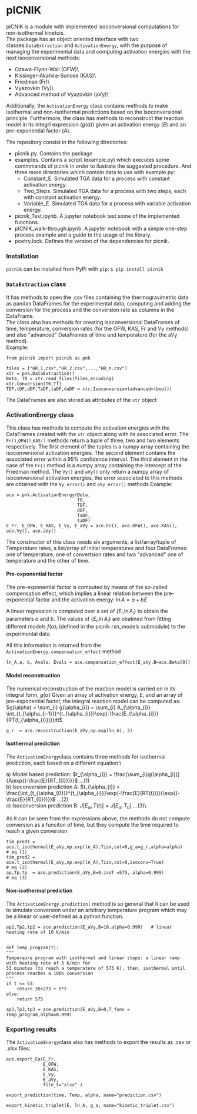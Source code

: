 # pICNIK 

pICNIK is a module with implemented isoconversional computations for non-isothermal kinetcis.\
The package has an object oriented interface with two classes:`DataExtraction` and `ActivationEnergy`, with the purpose of managing the experimental data and computing activation energies  with the next isoconversional methods: 

- Ozawa-Flynn-Wall (OFW)\
- Kissinger-Akahira-Sunose (KAS)\ 
- Friedman (Fr)\
- Vyazovkin (Vy)\
- Advanced method of Vyazovkin (aVy)\

Additionally, the `ActivationEnergy` class contains methods to make isothermal and non-isothermal predictions based on the isoconversional principle. Furthermore, the class has methods to reconstruct the reaction model in its integrl expression ($g(\alpha)$) given an activation energy ($E$) and an pre-exponential factor ($A$).

The repository consist in the following directories:
- picnik.py. Contains the package
- examples. Contains a script (example.py) which executes some commmands of picnik in order to ilustrate the suggested procedure. And three more directories which contain data to use with example.py:
    - Constant_E. Simulated TGA data for a process with constant activation energy.
    - Two_Steps. Simulated TGA data for a process with two steps, each with constant activation energy.
    - Variable_E. Simulated TGA data for a process with variable activation energy.
- picnik_Test.ipynb. A jupyter notebook test some of the implemented functions.
- pICNIK_walk-through.ipynb. A jupyter notebook with a simple one-step process example and a guide to the usage of the library.
- poetry.lock. Defines the version of the dependencies for picnik.

### Installation

`picnik` can be installed from PyPi with `pip`:
`$ pip install picnik`


### `DataExtraction` class

It has methods to open the .csv files containing the thermogravimetric data as pandas DataFrames for the experimental data, computing and adding the conversion for the process and the conversion rate as columns in the DataFrame.\
The class also has methods for creating isoconversional DataFrames of time, temperature, conversion rates (for the OFW, KAS, Fr and Vy methods) and also "advanced" DataFrames of time and temperature (for the aVy method).\
Example:

    from picnik import picnik as pnk
 
    files = ["HR_1.csv","HR_2.csv",...,"HR_n.csv"]
    xtr = pnk.DataExtraction()
    Beta, T0 = xtr.read_files(files,encoding)
    xtr.Conversion(T0,Tf)
    TDF,tDF,dDF,TaDF,taDF,daDF = xtr.Isoconversion(advanced=(bool))
    
    
The DataFrames are also stored as attributes of the `xtr` object 


### ActivationEnergy class

This class has methods to compute the activation energies with the DataFrames created with the `xtr` object along with its associated error. The `Fr()`,`OFW()`,`KAS()` methods return a tuple of three, two and two elements respectively. The first element of the tuples is a numpy array containing the isoconversional activation energies. The second element contains the associated error within a 95\% confidence interval. The third element in the case of the `Fr()` method is a numpy array containing the intercept of the Friedman method. The `Vy()` and `aVy()` only return a numpy array of isoconversional activation energies, the error associated to this methods are obtained with the `Vy_error()` and `aVy_error()` methods
Example:

    ace = pnk.ActivationEnergy(Beta,
                               T0,
                               TDF,
                               dDF,
                               TaDF,
                               taDF)
    E_Fr, E_OFW, E_KAS, E_Vy, E_aVy = ace.Fr(), ace.OFW(), ace.KAS(), ace.Vy(), ace.aVy()
    
The constructor of this class needs six arguments, a list/array/tuple of Temperature rates, a list/array of initial temperatures and four DataFrames: one of temperature, one of convertsion rates and two "advanced" one of temperature and the other of time.

#### Pre-exponential factor

 The pre-exponential factor is computed by means of the so-called compensation effect, which implies a linear relation between the pre-exponential factor and the activation energy: $\ln{A}=a+bE$

 A linear regression is computed over a set of {$E_{i}$,$\ln{A_{i}}$} to obtain the parameters $a$ and $b$.
 The values of {$E_{i}$,$\ln{A_{i}}$} are obatined from fitting different models $f(\alpha)_{i}$ (defined in the picnik.rxn_models submodule) to the experimental data

 All this information is returned from the `ActivationEnergy.compensation_effect` method

    ln_A,a, b, Avals, Evals = ace.compensation_effect(E_aVy,B=ace.Beta[0])

#### Model reconstruction

 The numerical reconstruction of the reaction model is carried on in its integral form, $g(\alpha)$
 Given an array of activation energy, $E$, and an array of pre-exponential factor, the integral reaction model can be computed as: 
 $g(\alpha) = \sum_{i} g(\alpha_{i}) = \sum_{i} A_{\alpha_{i}} \int_{t_{\alpha_{i-1}}}^{t_{\alpha_{i}}}\exp(-\frac{E_{\alpha_{i}}}{RT(t_{\alpha_{i}})})dt$

    g_r  = ace.reconstruction(E_aVy,np.exp(ln_A), 3)

#### Isothermal prediction
The `ActivationEnergy`class contains three methods for isothermal prediction, each based on a different equation:\

 a) Model based prediction:          $t_{\alpha_{i}} = \frac{\sum_{i}g(\alpha_{i})}{A\exp{(-\frac{E}{RT_{0}})}}$   ...(1)\
 b) Isoconversion prediction A:      $t_{\alpha_{i}} = \frac{\int_{t_{\alpha_{0}}}^{t_{\alpha_{i}}}\exp(-\frac{E}{RT(t)})}{\exp{(-\frac{E}{RT_{0}})}}$   ...(2)\
 c) Isoconversion prediction B:      $J[E_{\alpha},T(t)]=J[E_{\alpha},T_{0}]$   ...(3)\

 As it can be seen from the expressions above, the methods do not compute conversion as a funciton of time, but they compute the time required to reach a given conversion

    tim_pred1 = ace.t_isothermal(E_aVy,np.exp(ln_A),Tiso,col=0,g_a=g_r,alpha=alpha)       # eq (1)
    tim_pred2 = ace.t_isothermal(E_aVy,np.exp(ln_A),Tiso,col=0,isoconv=True)              # eq (2) 
    ap,Tp,tp  = ace.prediction(E_aVy,B=0,isoT =575, alpha=0.999)                          # eq (3)

#### Non-isothermal prediction

The `ActivationEnergy.prediction(` method is so general that it can be used to simulate conversion under an arbitrary temperature program which may be a linear or user-defined as a python function.

    ap2,Tp2,tp2 = ace.prediction(E_aVy,B=10,alpha=0.999)   # linear heating rate of 10 K/min    


    def Temp_program(t):
	"""
	Temperaure program with isothermal and linear steps: a linear ramp with heating rate of 5 K/min for
	53 minutes (to reach a temperature of 575 K), then, isothermal until process reaches a 100% conversion
	"""
	if t <= 53:
	    return 35+273 + 5*t
	else:
	    return 575

    ap3,Tp3,tp3 = ace.prediction(E_aVy,B=0,T_func = Temp_program,alpha=0.999)

### Exporting results

The `ActivationEnergy`class also has methods to export the results as .csv or .xlsx files:

    ace.export_Ea(E_Fr, 
                  E_OFW, 
                  E_KAS, 
                  E_Vy, 
                  E_aVy,
                  file_t="xlsx" )

    export_prediction(time, Temp, alpha, name="prediction.csv")

    export_kinetic_triplet(E, ln_A, g_a, name="kinetic_triplet.csv")

